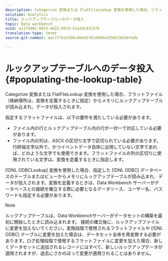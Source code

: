 ```yaml
---
description: Categorize 変換または FlatFileLookup 変換を使用した場合、フラットファイル（格納場所は、変換を定義するときに指定）からメモリにルックアップテーブルが読み込まれ、データが投入されます。
solution: Analytics
title: ルックアップテーブルへのデータ投入
topic: Data workbench
uuid: a11f3902-8853-4d22-bbfd-b2a3d143cb7b
translation-type: tm+mt
source-git-commit: aec1f7b14198cdde91f61d490a235022943bfedb

---
```



# ルックアップテーブルへのデータ投入{#populating-the-lookup-table}

Categorize 変換または FlatFileLookup 変換を使用した場合、フラットファイル（格納場所は、変換を定義するときに指定）からメモリにルックアップテーブルが読み込まれ、データが投入されます。

指定するフラットファイルは、以下の要件を満たしている必要があります。

* ファイル内の行とルックアップテーブル内の行が一対一で対応している必要があります。
* ファイル内の列は、ASCII の区切り文字で区切られている必要があります。行終端文字以外で、かつイベントデータ自体に出現していない文字であれば、どのような文字でも使用できます。フラットファイルの列の区切りに使用されている文字は、変換を定義するときに指定します。

[!DNL ODBCLookup] 変換を使用した場合、指定した [!DNL ODBC] データベースのテーブルまたはビューからメモリにルックアップテーブルが読み込まれ、データが投入されます。変換を定義するときは、Data Workbench サーバーがデータベースとの接続を確立する際に必要となるデータソース、ユーザー名、パスワードも指定する必要があります。

>[!NOTE]
>
>ルックアップテーブルは、Data Workbenchサーバーがデータセットの構築を最初に開始したときに読み込まれます。 接続の確立後に、ルックアップファイルに変更を加えないでください。変換段階で使用されるフラットファイルや [!DNL ODBC] テーブルに変更を加えた場合は、データセット全体を再変換する必要があります。ログ処理段階で使用するフラットファイルに変更を加えた場合、新しくデータセットに追加されるレコードにはすべて、新しいルックアップデータが適用されますが、過去にさかのぼって変更が適用されることはありません。

